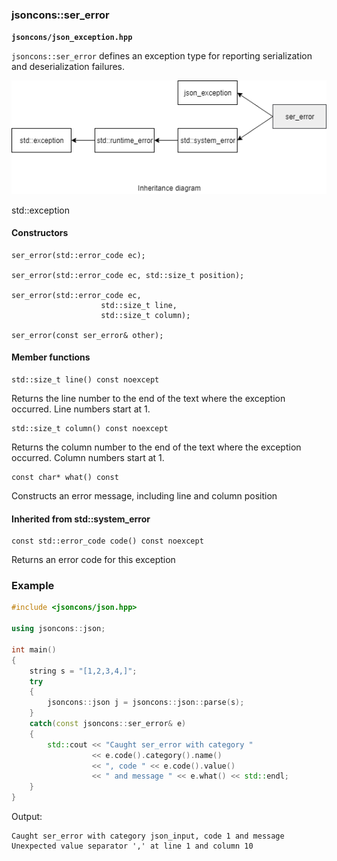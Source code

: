 ### jsoncons::ser_error

__`jsoncons/json_exception.hpp`__

`jsoncons::ser_error` defines an exception type for reporting serialization and deserialization failures.

![ser_error](./diagrams/ser_error.png)

std::exception

#### Constructors

    ser_error(std::error_code ec);

    ser_error(std::error_code ec, std::size_t position);

    ser_error(std::error_code ec,
                        std::size_t line,
                        std::size_t column);

    ser_error(const ser_error& other);

#### Member functions

    std::size_t line() const noexcept
Returns the line number to the end of the text where the exception occurred.
Line numbers start at 1.

    std::size_t column() const noexcept
Returns the column number to the end of the text where the exception occurred.
Column numbers start at 1.

    const char* what() const
Constructs an error message, including line and column position

#### Inherited from std::system_error

    const std::error_code code() const noexcept
Returns an error code for this exception

### Example

```c++
#include <jsoncons/json.hpp>

using jsoncons::json;

int main()
{
    string s = "[1,2,3,4,]";
    try 
    {
        jsoncons::json j = jsoncons::json::parse(s);
    } 
    catch(const jsoncons::ser_error& e) 
    {
        std::cout << "Caught ser_error with category " 
                  << e.code().category().name() 
                  << ", code " << e.code().value() 
                  << " and message " << e.what() << std::endl;
    }
}
```

Output:
```
Caught ser_error with category json_input, code 1 and message Unexpected value separator ',' at line 1 and column 10
```
